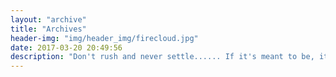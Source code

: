 ```yaml
---
layout: "archive"
title: "Archives"
header-img: "img/header_img/firecloud.jpg"
date: 2017-03-20 20:49:56
description: "Don't rush and never settle...... If it's meant to be, it will be......"
---
```

